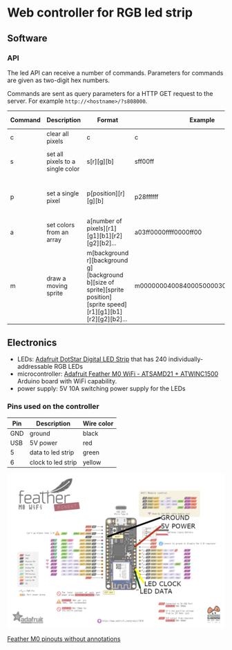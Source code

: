 # Web controller for RGB led strip

## Software

### API

The led API can receive a number of commands. Parameters for commands
are given as two-digit hex numbers.

Commands are sent as query parameters for a HTTP GET request to the
server. For example `http://<hostname>/?s808000`.


| Command | Description | Format | Example | Explanation of example |
|---------|-------------|--------|---------|------------------------|
| c       | clear all pixels | c | c | turns off all pixels |
| s       | set all pixels to a single color | s[r][g][b] | sff00ff | set all pixels to bright magenta |
| p       | set a single pixel | p[position][r][g][b] | p28ffffff | set pixel number 40 (0x28 in hex) to white |
| a       | set colors from an array | a[number of pixels][r1][g1][b1][r2][g2][b2]... | a03ff0000ffff0000ff00 | set three colors: red, yellow and green |
| m       | draw a moving sprite | m[background r][background g][background b][size of sprite][sprite position][sprite speed][r1][g1][b1][r2][g2][b2]... | m000000040084000500003000006000ffffff | animate a white pixel with green fading tail quite slowly slowly on a black background |

## Electronics

* LEDs: [Adafruit DotStar Digital LED
Strip](https://www.adafruit.com/product/2239?length=4) that has 240
individually-addressable RGB LEDs
* microcontroller: [Adafruit
Feather M0 WiFi - ATSAMD21 +
ATWINC1500](https://www.adafruit.com/product/3010) Arduino board with
WiFi capability.
* power supply: 5V 10A switching power supply for the LEDs

### Pins used on the controller

| Pin | Description           |Wire color | 
|-----|-----------------------|-----------|
|GND  | ground                | black     |
|USB  | 5V power              | red       |
|5    | data to led strip     | green     |
|6    | clock to led strip    | yellow    |

![Feather M0 annotated with pins in use](https://raw.githubusercontent.com/mtreinik/led-strip-controller/main/images/feather.png)

[Feather M0 pinouts without annotations](https://raw.githubusercontent.com/mtreinik/led-strip-controller/main/images/feather_m0_wifi_pinout_v1.2-1.png)

